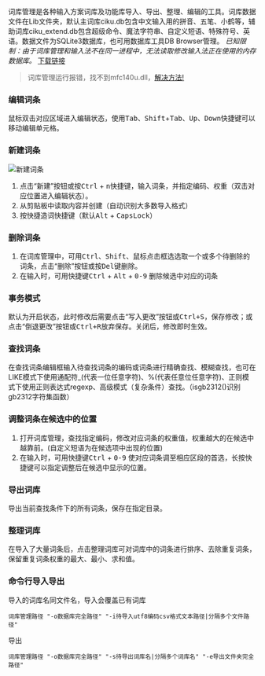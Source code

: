 词库管理是各种输入方案词库及功能库导入、导出、整理、编辑的工具。词库数据文件在Lib文件夹，默认主词库ciku.db包含中文输入用的拼音、五笔、小鹤等，辅助词库ciku_extend.db包含超级命令、魔法字符串、自定义短语、特殊符号、英语。数据文件为SQLite3数据库，也可用数据库工具DB Browser管理。
*已知限制：由于词库管理和输入法不在同一进程中，无法读取修改输入法正在使用的内存数据库。*
[下载链接](https://wwi.lanzoui.com/idXsvm8zhda)

>词库管理运行报错，找不到mfc140u.dll，[解决方法!](https://gitee.com/orz707/Yzime/wikis/%E5%B8%B8%E8%A7%81%E9%97%AE%E9%A2%98?sort_id=1845525#5-%E8%AF%8D%E5%BA%93%E7%AE%A1%E7%90%86%E8%BF%90%E8%A1%8C%E6%8A%A5%E9%94%99%E6%89%BE%E4%B8%8D%E5%88%B0mfc140udll)

### 编辑词条

鼠标双击对应区域进入编辑状态，使用<kbd>Tab</kbd>、<kbd>Shift</kbd>+<kbd>Tab</kbd>、<kbd>Up</kbd>、<kbd>Down</kbd>快捷键可以移动编辑单元格。

### 新建词条

![新建词条](https://images.gitee.com/uploads/images/2020/0614/162208_8c93687e_5059153.png "屏幕截图.png")

1) 点击“新建”按钮或按<kbd>Ctrl</kbd> + <kbd>n</kbd>快捷键，输入词条，并指定编码、权重（双击对应位置进入编辑状态）。
2) 从剪贴板中读取内容并创建（自动识别大多数导入格式）
3) 按快捷造词快捷键（默认<kbd>Alt</kbd> + <kbd>CapsLock</kbd>）

### 删除词条

1) 在词库管理中，可用<kbd>Ctrl</kbd>、<kbd>Shift</kbd>、鼠标点击框选选取一个或多个待删除的词条，点击“删除”按钮或按<kbd>Del</kbd>键删除。
2) 在输入时，可用快捷键<kbd>Ctrl</kbd> + <kbd>Alt</kbd> + <kbd>0-9</kbd> 删除候选中对应的词条

### 事务模式

默认为开启状态，此时修改后需要点击“写入更改”按钮或<kbd>Ctrl+S</kbd>，保存修改；或点击“倒退更改”按钮或<kbd>Ctrl+R</kbd>放弃保存。关闭后，修改即时生效。

### 查找词条

在查找词条编辑框输入待查找词条的编码或词条进行精确查找、模糊查找，也可在LIKE模式下使用通配符_(代表一位任意字符)、%(代表任意位任意字符)、正则模式下使用正则表达式regexp、高级模式（复杂条件）查找。（isgb2312()识别gb2312字符集函数）

### 调整词条在候选中的位置

1) 打开词库管理，查找指定编码，修改对应词条的权重值，权重越大的在候选中越靠前。(自定义短语为在候选项中出现的位置)
2) 在输入时，可用快捷键<kbd>Ctrl</kbd> + <kbd>0-9</kbd> 使对应词条调至相应区段的首选，长按快捷键可以指定调整后在候选中显示的位置。

### 导出词库 

导出当前查找条件下的所有词条，保存在指定目录。

### 整理词库

在导入了大量词条后，点击整理词库可对词库中的词条进行排序、去除重复词条，保留重复词条权重的最大、最小、求和值。

### 命令行导入导出

导入的词库名同文件名，导入会覆盖已有词库
```
词库管理路径 "-o数据库完全路径" "-i待导入utf8编码csv格式文本路径|分隔多个文件路径"
```

导出
```
词库管理路径 "-o数据库完全路径" "-s待导出词库名|分隔多个词库名" "-e导出文件夹完全路径"
```

